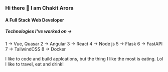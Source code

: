 ### Hi there 👋 I am Chakit Arora 
#### A Full Stack Web Developer


##### Technologies I've worked on -> 
1 -> Vue, Quasar
2 -> Angular
3 -> React
4 -> Node js
5 -> Flask
6 -> FastAPI
7 -> TailwindCSS
8 -> Docker


I like to code and build applcations, but the thing I like the most is eating. Lol
I like to travel, eat and drink! 
<!--
**arorachakit/arorachakit** is a ✨ _special_ ✨ repository because its `README.md` (this file) appears on your GitHub profile.

Here are some ideas to get you started:

- 🔭 I’m currently working on ...
- 🌱 I’m currently learning ...
- 👯 I’m looking to collaborate on ...
- 🤔 I’m looking for help with ...
- 💬 Ask me about ...
- 📫 How to reach me: ...
- 😄 Pronouns: ...
- ⚡ Fun fact: ...
-->
